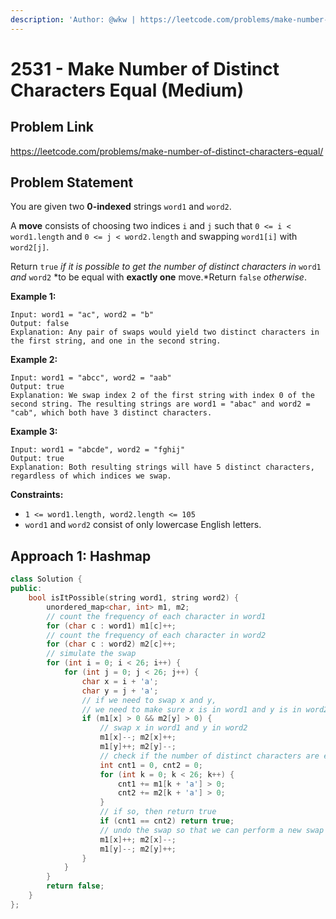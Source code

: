 ```yaml
---
description: 'Author: @wkw | https://leetcode.com/problems/make-number-of-distinct-characters-equal/'
---
```


# 2531 - Make Number of Distinct Characters Equal (Medium)

## Problem Link

https://leetcode.com/problems/make-number-of-distinct-characters-equal/

## Problem Statement

You are given two **0-indexed** strings `word1` and `word2`.

A **move** consists of choosing two indices `i` and `j` such that `0 <= i < word1.length` and `0 <= j < word2.length` and swapping `word1[i]` with `word2[j]`.

Return `true` _if it is possible to get the number of distinct characters in_ `word1` _and_ `word2` *to be equal with **exactly one** move.*Return `false` _otherwise_.

**Example 1:**

```
Input: word1 = "ac", word2 = "b"
Output: false
Explanation: Any pair of swaps would yield two distinct characters in the first string, and one in the second string.
```

**Example 2:**

```
Input: word1 = "abcc", word2 = "aab"
Output: true
Explanation: We swap index 2 of the first string with index 0 of the second string. The resulting strings are word1 = "abac" and word2 = "cab", which both have 3 distinct characters.
```

**Example 3:**

```
Input: word1 = "abcde", word2 = "fghij"
Output: true
Explanation: Both resulting strings will have 5 distinct characters, regardless of which indices we swap.
```

**Constraints:**

- `1 <= word1.length, word2.length <= 105`
- `word1` and `word2` consist of only lowercase English letters.

## Approach 1: Hashmap

<Tabs>
<TabItem value="cpp" label="C++">
<SolutionAuthor name="@wkw"/>

```cpp
class Solution {
public:
    bool isItPossible(string word1, string word2) {
        unordered_map<char, int> m1, m2;
        // count the frequency of each character in word1
        for (char c : word1) m1[c]++;
        // count the frequency of each character in word2
        for (char c : word2) m2[c]++;
        // simulate the swap
        for (int i = 0; i < 26; i++) {
            for (int j = 0; j < 26; j++) {
                char x = i + 'a';
                char y = j + 'a';
                // if we need to swap x and y,
                // we need to make sure x is in word1 and y is in word2
                if (m1[x] > 0 && m2[y] > 0) {
                    // swap x in word1 and y in word2
                    m1[x]--; m2[x]++;
                    m1[y]++; m2[y]--;
                    // check if the number of distinct characters are equal
                    int cnt1 = 0, cnt2 = 0;
                    for (int k = 0; k < 26; k++) {
                        cnt1 += m1[k + 'a'] > 0;
                        cnt2 += m2[k + 'a'] > 0;
                    }
                    // if so, then return true
                    if (cnt1 == cnt2) return true;
                    // undo the swap so that we can perform a new swap
                    m1[x]++; m2[x]--;
                    m1[y]--; m2[y]++;
                }
            }
        }
        return false;
    }
};
```

</TabItem>
</Tabs>
